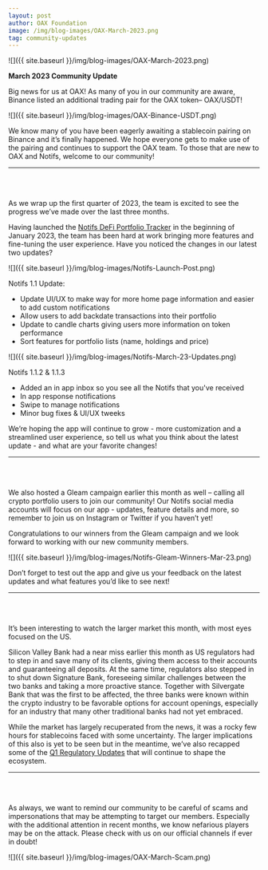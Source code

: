 ```yaml
---
layout: post
author: OAX Foundation
image: /img/blog-images/OAX-March-2023.png
tag: community-updates
---
```


![]({{ site.baseurl }}/img/blog-images/OAX-March-2023.png)

<b>March 2023 Community Update</b>

Big news for us at OAX! As many of you in our community are aware, Binance listed an additional trading pair for the OAX token– OAX/USDT!

![]({{ site.baseurl }}/img/blog-images/OAX-Binance-USDT.png)

We know many of you have been eagerly awaiting a stablecoin pairing on Binance and it’s finally happened. We hope everyone gets to make use of the pairing and continues to support the OAX team. To those that are new to OAX and Notifs, welcome to our community!


***
<br><br>

As we wrap up the first quarter of 2023, the team is excited to see the progress we’ve made over the last three months. 

Having launched the <a href="https://notifs.co/">Notifs DeFi Portfolio Tracker</a> in the beginning of January 2023, the team has been hard at work bringing more features and fine-tuning the user experience. Have you noticed the changes in our latest two updates?

![]({{ site.baseurl }}/img/blog-images/Notifs-Launch-Post.png)

Notifs 1.1 Update:
- Update UI/UX to make way for more home page information and easier to add custom notifications
- Allow users to add backdate transactions into their portfolio
- Update to candle charts giving users more information on token performance
- Sort features for portfolio lists (name, holdings and price)

![]({{ site.baseurl }}/img/blog-images/Notifs-March-23-Updates.png)

Notifs 1.1.2 & 1.1.3
- Added an in app inbox so you see all the Notifs that you've received 
- In app response notifications 
- Swipe to manage notifications
- Minor bug fixes & UI/UX tweeks

We’re hoping the app will continue to grow - more customization and a streamlined user experience, so tell us what you think about the latest update - and what are your favorite changes! 

***
<br><br>

We also hosted a Gleam campaign earlier this month as well – calling all crypto portfolio users to join our community! Our Notifs social media accounts will focus on our app - updates, feature details and more, so remember to join us on Instagram or Twitter if you haven’t yet!

Congratulations to our winners from the Gleam campaign and we look forward to working with our new community members. 

![]({{ site.baseurl }}/img/blog-images/Notifs-Gleam-Winners-Mar-23.png)

Don’t forget to test out the app and give us your feedback on the latest updates and what features you’d like to see next!

***
<br><br>

It’s been interesting to watch the larger market this month, with most eyes focused on the US. 

Silicon Valley Bank had a near miss earlier this month as US regulators had to step in and save many of its clients, giving them access to their accounts and guaranteeing all deposits. At the same time, regulators also stepped in to shut down Signature Bank, foreseeing similar challenges between the two banks and taking a more proactive stance. Together with Silvergate Bank that was the first to be affected, the three banks were known within the crypto industry to be favorable options for account openings, especially for an industry that many other traditional banks had not yet embraced.

While the market has largely recuperated from the news, it was a rocky few hours for stablecoins faced with some uncertainty. The larger implications of this also is yet to be seen but in the meantime, we’ve also recapped some of the <a href="https://www.oax.org/2023/03/28/Q1-2023-Regulatory-Update.html">Q1 Regulatory Updates</a> that will continue to shape the ecosystem. 

***
<br><br>

As always, we want to remind our community to be careful of scams and impersonations that may be attempting to target our members. Especially with the additional attention in recent months, we know nefarious players may be on the attack. Please check with us on our official channels if ever in doubt!

![]({{ site.baseurl }}/img/blog-images/OAX-March-Scam.png)


